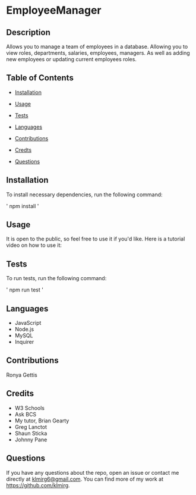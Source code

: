 # EmployeeManager

## Description

Allows you to manage a team of employees in a database. Allowing you to view roles, departments, salaries, employees, managers. As well as adding new employees or updating current employees roles.

## Table of Contents

* [Installation](#installation)

* [Usage](#usage)

* [Tests](#tests)
 
* [Languages](#languages)

* [Contributions](#contributions)

* [Credts](#credits)

* [Questions](#questions)



 ## Installation

 To install necessary dependencies, run the following command:
  
 ' npm install '
 
 ## Usage

It is open to the public, so feel free to use it if you'd like.
Here is a tutorial video on how to use it:

 ## Tests

 To run tests, run the following command:

 ' npm run test '

 ## Languages
 * JavaScript
 * Node.js
 * MySQL
 * Inquirer

 ## Contributions

 Ronya Gettis
 
 ## Credits
 
 * W3 Schools
 * Ask BCS
 * My tutor, Brian Gearty
 * Greg Lanctot
 * Shaun Sticka
 * Johnny Pane

 ## Questions

 If you have any questions about the repo, open an issue or contact me directly at klmirg6@gmail.com. You can find more of my work at https://github.com/klmirg.
